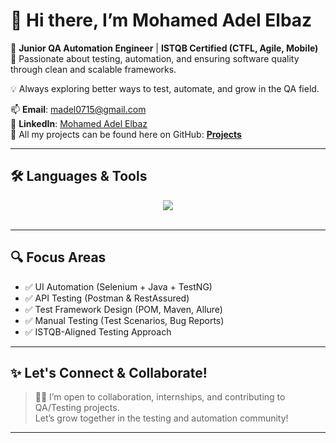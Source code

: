 # 👋 Hi there, I’m Mohamed Adel Elbaz

🚀 **Junior QA Automation Engineer** | **ISTQB Certified (CTFL, Agile, Mobile)**  
🎯 Passionate about testing, automation, and ensuring software quality through clean and scalable frameworks.

💡 Always exploring better ways to test, automate, and grow in the QA field.

📫 **Email**: madel0715@gmail.com  
🔗 **LinkedIn**: [Mohamed Adel Elbaz](https://www.linkedin.com/in/mohamed-adel-elbaz-79239a272/)  
📌 All my projects can be found here on GitHub: [**Projects**](https://github.com/mmohamedADEL?tab=repositories)

---

## 🛠️ Languages & Tools

<div align="center">
  
<img src="https://skillicons.dev/icons?i=java,selenium,postman,git,jenkins,maven,vscode,html,css,bootstrap,linux" /><br><br>

</div>

---

## 🔍 Focus Areas

- ✅ UI Automation (Selenium + Java + TestNG)
- ✅ API Testing (Postman & RestAssured)
- ✅ Test Framework Design (POM, Maven, Allure)
- ✅ Manual Testing (Test Scenarios, Bug Reports)
- ✅ ISTQB-Aligned Testing Approach

---

## ✨ Let's Connect & Collaborate!

> 👨‍💻 I’m open to collaboration, internships, and contributing to QA/Testing projects.  
Let’s grow together in the testing and automation community!

---


